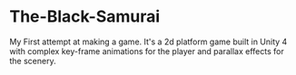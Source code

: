 # The-Black-Samurai
My First attempt at making a game. It's a 2d platform game built in Unity 4 with complex key-frame animations for the player and parallax effects for the scenery.
